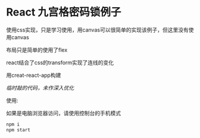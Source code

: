 # React 九宫格密码锁例子
使用css实现，只是学习使用，用canvas可以很简单的实现该例子，但这里没有使用canvas

布局只是简单的使用了flex

react结合了css的transform实现了连线的变化

用creat-react-app构建

*临时敲的代码，未作深入优化*

使用:

如果是电脑浏览器访问，请使用控制台的手机模式

```bash
npm i
npm start
```
